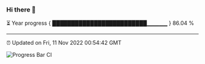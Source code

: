 ### Hi there 👋

⏳ Year progress { █████████████████████████▁▁▁▁▁ } 86.04 %

---

⏰ Updated on Fri, 11 Nov 2022 00:54:42 GMT

![Progress Bar CI](https://github.com/Shyam-Makwana/GitHub-Actions-Demo/workflows/Progress%20Bar%20CI/badge.svg)
